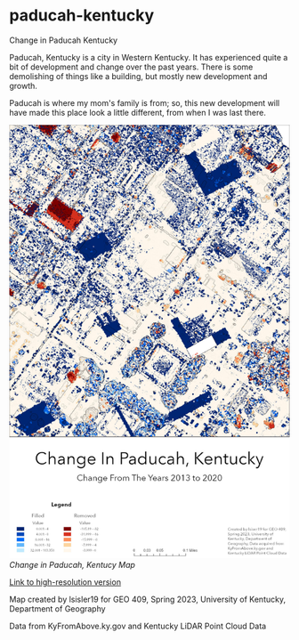 # paducah-kentucky
Change in Paducah Kentucky

Paducah, Kentucky is a city in Western Kentucky. It has experienced quite a bit of development and change over the past years. There is some demolishing of things like a building, but mostly new development and growth.

Paducah is where my mom's family is from; so, this new development will have made this place look a little different, from when I was last there.

![Caption of map](module-06-change-layout.jpg)     
*Change in Paducah, Kentucy Map*

[Link to high-resolution version](module-06-change-layout.pdf)     

Map created by lsisler19 for GEO 409, Spring 2023, University of Kentucky, Department of Geography

Data from KyFromAbove.ky.gov and Kentucky LiDAR Point Cloud Data